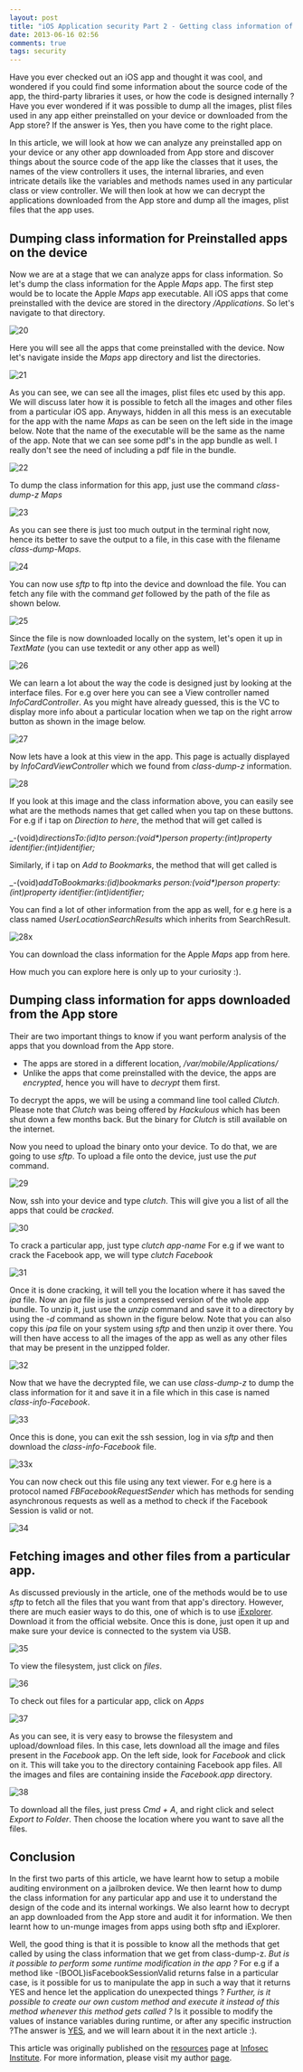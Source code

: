 ```yaml
---
layout: post
title: "iOS Application security Part 2 - Getting class information of iOS apps"
date: 2013-06-16 02:56
comments: true
tags: security
---
```


Have you ever checked out an iOS app and thought it was cool, and wondered if you could find some information about the source code of the app, the third-party libraries it uses, or how the code is designed internally ? Have you ever wondered if it was possible to dump all the images, plist files used in any app either preinstalled on your device or downloaded from the App store? If the answer is Yes, then you have come to the right place.

<!-- more -->

In this article, we will look at how we can analyze any preinstalled app on your device or any other app downloaded from App store and discover things about the source code of the app like the classes that it uses, the names of the view controllers it uses, the internal libraries, and even intricate details like the variables and methods names used in any particular class or view controller. We will then look at how we can decrypt the applications downloaded from the App store and dump all the images, plist files that the app uses.

## Dumping class information for Preinstalled apps on the device

Now we are at a stage that we can analyze apps for class information. So let's dump the class information for the Apple _Maps_ app. The first step would be to locate the Apple _Maps_ app executable. All iOS apps that come preinstalled with the device are stored in the directory _/Applications_. So let's navigate to that directory.

![20](/images/posts/ios2/20.png)

Here you will see all the apps that come preinstalled with the device. Now let's navigate inside the _Maps_ app directory and list the directories.

![21](/images/posts/ios2/21.png)

As you can see, we can see all the images, plist files etc used by this app. We will discuss later how it is possible to fetch all the images and other files from a particular iOS app. Anyways, hidden in all this mess is an executable for the app with the name _Maps_ as can be seen on the left side in the image below. Note that the name of the executable will be the same as the name of the app. Note that we can see some pdf's in the app bundle as well. I really don't see the need of including a pdf file in the bundle.

![22](/images/posts/ios2/22.png)

To dump the class information for this app, just use the command _class-dump-z Maps_

![23](/images/posts/ios2/23.png)

As you can see there is just too much output in the terminal right now, hence its better to save the output to a file, in this case with the filename _class-dump-Maps_.

![24](/images/posts/ios2/24.png)

You can now use _sftp_ to ftp into the device and download the file. You can fetch any file with the command _get_ followed by the path of the file as shown below.

![25](/images/posts/ios2/25.png)

Since the file is now downloaded locally on the system, let's open it up in _TextMate_ (you can use textedit or any other app as well)

![26](/images/posts/ios2/26.png)

We can learn a lot about the way the code is designed just by looking at the interface files. For e.g over here you can see a View controller named _InfoCardController_. As you might have already guessed, this is the VC to display more info about a particular location when we tap on the right arrow button as shown in the image below.

![27](/images/posts/ios2/27.PNG)

Now lets have a look at this view in the app. This page is actually displayed by _InfoCardViewController_ which we found from _class-dump-z_ information.

![28](/images/posts/ios2/28.PNG)

If you look at this image and the class information above, you can easily see what are the methods names that get called when you tap on these buttons. For e.g if i tap on _Direction to here_, the method that will get called is

_-(void)_directionsTo:(id)to person:(void*)person property:(int)property identifier:(int)identifier;_

Similarly, if i tap on _Add to Bookmarks_, the method that will get called is

_-(void)_addToBookmarks:(id)bookmarks person:(void*)person property:(int)property identifier:(int)identifier;_

You can find a lot of other information from the app as well, for e.g here is a class named _UserLocationSearchResults_ which inherits from SearchResult.

![28x](/images/posts/ios2/28x.png)

You can download the class information for the Apple _Maps_ app from here.

How much you can explore here is only up to your curiosity :).

## Dumping class information for apps downloaded from the App store

Their are two important things to know if you want perform analysis of the apps that you download from the App store.

*   The apps are stored in a different location, _/var/mobile/Applications/_
*   Unlike the apps that come preinstalled with the device, the apps are _encrypted_, hence you will have to _decrypt_ them first.

To decrypt the apps, we will be using a command line tool called _Clutch_. Please note that _Clutch_ was being offered by _Hackulous_ which has been shut down a few months back. But the binary for _Clutch_ is still available on the internet.

Now you need to upload the binary onto your device. To do that, we are going to use _sftp_. To upload a file onto the device, just use the _put_ command.

![29](/images/posts/ios2/29.png)

Now, ssh into your device and type _clutch_. This will give you a list of all the apps that could be _cracked_.

![30](/images/posts/ios2/30.png)

To crack a particular app, just type _clutch app-name_ For e.g if we want to crack the Facebook app, we will type _clutch Facebook_

![31](/images/posts/ios2/31.png)

Once it is done cracking, it will tell you the location where it has saved the _ipa_ file. Now an _ipa_ file is just a compressed version of the whole app bundle. To unzip it, just use the _unzip_ command and save it to a directory by using the _-d_ command as shown in the figure below. Note that you can also copy this _ipa_ file on your system using _sftp_ and then unzip it over there. You will then have access to all the images of the app as well as any other files that may be present in the unzipped folder.

![32](/images/posts/ios2/32.png)

Now that we have the decrypted file, we can use _class-dump-z_ to dump the class information for it and save it in a file which in this case is named _class-info-Facebook_.

![33](/images/posts/ios2/33.png)

Once this is done, you can exit the ssh session, log in via _sftp_ and then download the _class-info-Facebook_ file.

![33x](/images/posts/ios2/33x.png)

You can now check out this file using any text viewer. For e.g here is a protocol named _FBFacebookRequestSender_ which has methods for sending asynchronous requests as well as a method to check if the Facebook Session is valid or not.

![34](/images/posts/ios2/34.png)

## Fetching images and other files from a particular app.

As discussed previously in the article, one of the methods would be to use _sftp_ to fetch all the files that you want from that app's directory. However, there are much easier ways to do this, one of which is to use [iExplorer](http://www.macroplant.com/iexplorer/download-ie3-mac.php). Download it from the official website. Once this is done, just open it up and make sure your device is connected to the system via USB.

![35](/images/posts/ios2/35.png)

To view the filesystem, just click on _files_.

![36](/images/posts/ios2/36.png)

To check out files for a particular app, click on _Apps_

![37](/images/posts/ios2/37.png)

As you can see, it is very easy to browse the filesystem and upload/download files. In this case, lets download all the image and files present in the _Facebook_ app. On the left side, look for _Facebook_ and click on it. This will take you to the directory containing Facebook app files. All the images and files are containing inside the _Facebook.app_ directory.

![38](/images/posts/ios2/38.png)

To download all the files, just press _Cmd + A_, and right click and select _Export to Folder_. Then choose the location where you want to save all the files.

## Conclusion

In the first two parts of this article, we have learnt how to setup a mobile auditing environment on a jailbroken device. We then learnt how to dump the class information for any particular app and use it to understand the design of the code and its internal workings. We also learnt how to decrypt an app downloaded from the App store and audit it for information. We then learnt how to un-munge images from apps using both sftp and iExplorer.

Well, the good thing is that it is possible to know all the methods that get called by using the class information that we get from class-dump-z. _But is it possible to perform some runtime modification in the app ?_ For e.g if a method like -(BOOL)isFacebookSessionValid returns false in a particular case, is it possible for us to manipulate the app in such a way that it returns YES and hence let the application do unexpected things ? _Further, is it possible to create our own custom method and execute it instead of this method whenever this method gets called ?_ Is it possible to modify the values of instance variables during runtime, or after any specific instruction ?The answer is [YES](http://cycript.org), and we will learn about it in the next article :).

This article was originally published on the [resources](http://resources.infosecinstitute.com/) page at [Infosec Institute](http://infosecinstitute.com/). For more information, please visit my author [page](http://resources.infosecinstitute.com/author/prateek/).